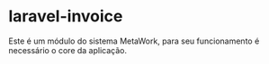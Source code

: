 # laravel-invoice
 Este é um módulo do sistema MetaWork, para seu funcionamento é necessário o core da aplicação.
